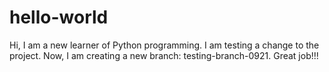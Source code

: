 # hello-world
Hi, I am a new learner of Python programming. 
I am testing a change to the project.
Now, I am creating a new branch: testing-branch-0921.
Great job!!!
